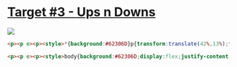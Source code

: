 # [Target #3 - Ups n Downs](https://cssbattle.dev/play/4)

![](https://cssbattle.dev/targets/4.png)

```HTML
<p><p e><p><style>*{background:#62306D}p{transform:translate(42%,13%);float:left;width:100;height:200;background:linear-gradient(0deg,#F7EC7D 50%,#62306D 0);border-radius:5em}[e]{background:linear-gradient(#F7EC7D 50%,#62306D 0
```

```HTML
<p><p e><p><style>body{background:#62306D;display:flex;justify-content:center;align-items:center}p{width:100;height:200;background:linear-gradient(0deg,#F7EC7D 50%,#62306D 50%);border-radius:50em}[e]{background:linear-gradient(to bottom,#F7EC7D 50%,#62306D 50%
```
